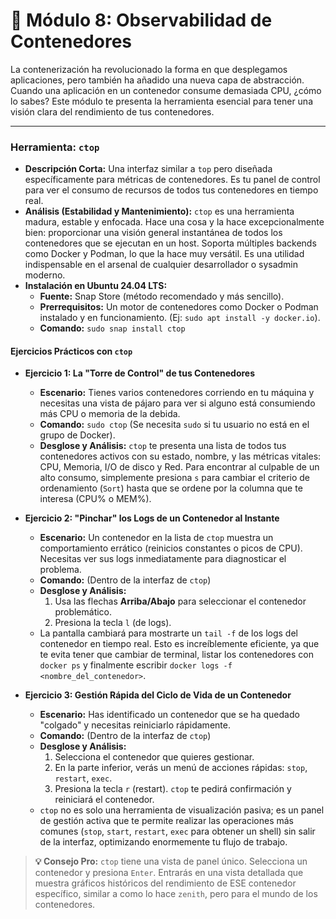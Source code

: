 # 🐳 Módulo 8: Observabilidad de Contenedores

La contenerización ha revolucionado la forma en que desplegamos aplicaciones, pero también ha añadido una nueva capa de abstracción. Cuando una aplicación en un contenedor consume demasiada CPU, ¿cómo lo sabes? Este módulo te presenta la herramienta esencial para tener una visión clara del rendimiento de tus contenedores.

---

### Herramienta: `ctop`

* **Descripción Corta:** Una interfaz similar a `top` pero diseñada específicamente para métricas de contenedores. Es tu panel de control para ver el consumo de recursos de todos tus contenedores en tiempo real.
* **Análisis (Estabilidad y Mantenimiento):** `ctop` es una herramienta madura, estable y enfocada. Hace una cosa y la hace excepcionalmente bien: proporcionar una visión general instantánea de todos los contenedores que se ejecutan en un host. Soporta múltiples backends como Docker y Podman, lo que la hace muy versátil. Es una utilidad indispensable en el arsenal de cualquier desarrollador o sysadmin moderno.
* **Instalación en Ubuntu 24.04 LTS:**
    * **Fuente:** Snap Store (método recomendado y más sencillo).
    * **Prerrequisitos:** Un motor de contenedores como Docker o Podman instalado y en funcionamiento. (Ej: `sudo apt install -y docker.io`).
    * **Comando:** `sudo snap install ctop`

#### Ejercicios Prácticos con `ctop`

* **Ejercicio 1: La "Torre de Control" de tus Contenedores**
    * **Escenario:** Tienes varios contenedores corriendo en tu máquina y necesitas una vista de pájaro para ver si alguno está consumiendo más CPU o memoria de la debida.
    * **Comando:** `sudo ctop` (Se necesita `sudo` si tu usuario no está en el grupo de Docker).
    * **Desglose y Análisis:** `ctop` te presenta una lista de todos tus contenedores activos con su estado, nombre, y las métricas vitales: CPU, Memoria, I/O de disco y Red. Para encontrar al culpable de un alto consumo, simplemente presiona `s` para cambiar el criterio de ordenamiento (`Sort`) hasta que se ordene por la columna que te interesa (CPU% o MEM%).

* **Ejercicio 2: "Pinchar" los Logs de un Contenedor al Instante**
    * **Escenario:** Un contenedor en la lista de `ctop` muestra un comportamiento errático (reinicios constantes o picos de CPU). Necesitas ver sus logs inmediatamente para diagnosticar el problema.
    * **Comando:** (Dentro de la interfaz de `ctop`)
    * **Desglose y Análisis:**
        1.  Usa las flechas **Arriba/Abajo** para seleccionar el contenedor problemático.
        2.  Presiona la tecla `l` (de logs).
    * La pantalla cambiará para mostrarte un `tail -f` de los logs del contenedor en tiempo real. Esto es increíblemente eficiente, ya que te evita tener que cambiar de terminal, listar los contenedores con `docker ps` y finalmente escribir `docker logs -f <nombre_del_contenedor>`.

* **Ejercicio 3: Gestión Rápida del Ciclo de Vida de un Contenedor**
    * **Escenario:** Has identificado un contenedor que se ha quedado "colgado" y necesitas reiniciarlo rápidamente.
    * **Comando:** (Dentro de la interfaz de `ctop`)
    * **Desglose y Análisis:**
        1.  Selecciona el contenedor que quieres gestionar.
        2.  En la parte inferior, verás un menú de acciones rápidas: `stop`, `restart`, `exec`.
        3.  Presiona la tecla `r` (restart). `ctop` te pedirá confirmación y reiniciará el contenedor.
    * `ctop` no es solo una herramienta de visualización pasiva; es un panel de gestión activa que te permite realizar las operaciones más comunes (`stop`, `start`, `restart`, `exec` para obtener un shell) sin salir de la interfaz, optimizando enormemente tu flujo de trabajo.

> **💡 Consejo Pro:** `ctop` tiene una vista de panel único. Selecciona un contenedor y presiona `Enter`. Entrarás en una vista detallada que muestra gráficos históricos del rendimiento de ESE contenedor específico, similar a como lo hace `zenith`, pero para el mundo de los contenedores.
